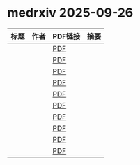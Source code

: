 # medrxiv 2025-09-26

| 标题 | 作者 | PDF链接 |  摘要 |
|------|------|--------|------|
|  |  | [PDF](https://doi.org/10.1101/2025.09.23.25336485) |  |
|  |  | [PDF](https://doi.org/10.1101/2025.07.24.25332108) |  |
|  |  | [PDF](https://doi.org/10.1101/2025.05.01.25326793) |  |
|  |  | [PDF](https://doi.org/10.1101/2025.04.04.25325237) |  |
|  |  | [PDF](https://doi.org/10.1101/2025.09.23.25336456) |  |
|  |  | [PDF](https://doi.org/10.1101/2025.09.23.25336470) |  |
|  |  | [PDF](https://doi.org/10.1101/2025.09.23.25336511) |  |
|  |  | [PDF](https://doi.org/10.1101/2025.09.19.25335875) |  |
|  |  | [PDF](https://doi.org/10.1101/2025.09.23.25336477) |  |
|  |  | [PDF](https://doi.org/10.1101/2025.09.19.25336123) |  |
